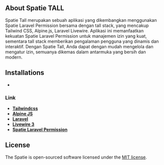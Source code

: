 ## About Spatie TALL

Spatie Tall merupakan sebuah aplikasi yang dikembangkan menggunakan Spatie Laravel Permission bersama dengan tall stack, yang mencakup Tailwind CSS, Alpine.js, Laravel Livewire. Aplikasi ini memanfaatkan kekuatan Spatie Laravel Permission untuk manajemen izin yang kuat, sementara tall stack memberikan pengalaman pengguna yang dinamis dan interaktif. Dengan Spatie Tall, Anda dapat dengan mudah mengelola dan mengatur izin, semuanya dikemas dalam antarmuka yang bersih dan modern.

## Installations

-

### Link

-   **[Tailwindcss](https://tailwindcss.com/)**
-   **[Alpine JS](https://alpinejs.dev/)**
-   **[Laravel](https://laravel.com/)**
-   **[Livewire 3](https://livewire.laravel.com/)**
-   **[Spatie Laravel Permission](https://github.com/spatie/laravel-permission)**

## License

The Spatie is open-sourced software licensed under the [MIT license](https://opensource.org/licenses/MIT).
